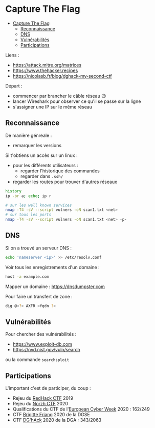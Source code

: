 # Capture The Flag

- [Capture The Flag](#capture-the-flag)
  - [Reconnaissance](#reconnaissance)
  - [DNS](#dns)
  - [Vulnérabilités](#vulnérabilités)
  - [Participations](#participations)

Liens :
- https://attack.mitre.org/matrices
- https://www.thehacker.recipes
- https://nicolasb.fr/blog/dghack-my-second-ctf

Départ :
- commencer par brancher le câble réseau 😉
- lancer Wireshark pour observer ce qu'il se passe sur la ligne
- s'assigner une IP sur le même réseau

## Reconnaissance

De manière génreale :
- remarquer les versions

Si t'obtiens un accès sur un linux :
- pour les différents utilisateurs :
  - regarder l'historique des commandes
  - regarder dans `.ssh/`
- regarder les routes pour trouver d'autres réseaux

```bash
history
ip -br a; echo; ip r
```

```bash
# sur les well known services
nmap -T4 -sV --script vulners -oN scan1.txt <net>
# sur tous les ports
nmap -T4 -sV --script vulners -oN scan1.txt <net> -p-
```

## DNS

Si on a trouvé un serveur DNS :
```bash
echo 'nameserver <ip>' >> /etc/resolv.conf
```

Voir tous les enregistrements d'un domaine :
```bash
host -a example.com
```

Mapper un domaine : https://dnsdumpster.com

Pour faire un transfert de zone :
```bash
dig @<?> AXFR <fqdn ?>
```

## Vulnérabilités

Pour chercher des vulnérabilités :
- https://www.exploit-db.com
- https://nvd.nist.gov/vuln/search

ou la commande `searchsploit`

## Participations

L'important c'est de participer, du coup :
- Rejeu du [RedHack CTF](https://redhack.eu) 2019
- Rejeu du [Norzh CTF](https://norzh-ctf.fr) 2020
- Qualifications du CTF de l'[European Cyber Week](https://www.european-cyber-week.eu) 2020 : 162/249
- CTF [Brigitte Friang](https://www.challengecybersec.fr) 2020 de la DGSE
- CTF [DG'hAck](https://www.dghack.fr) 2020 de la DGA : 343/2063
